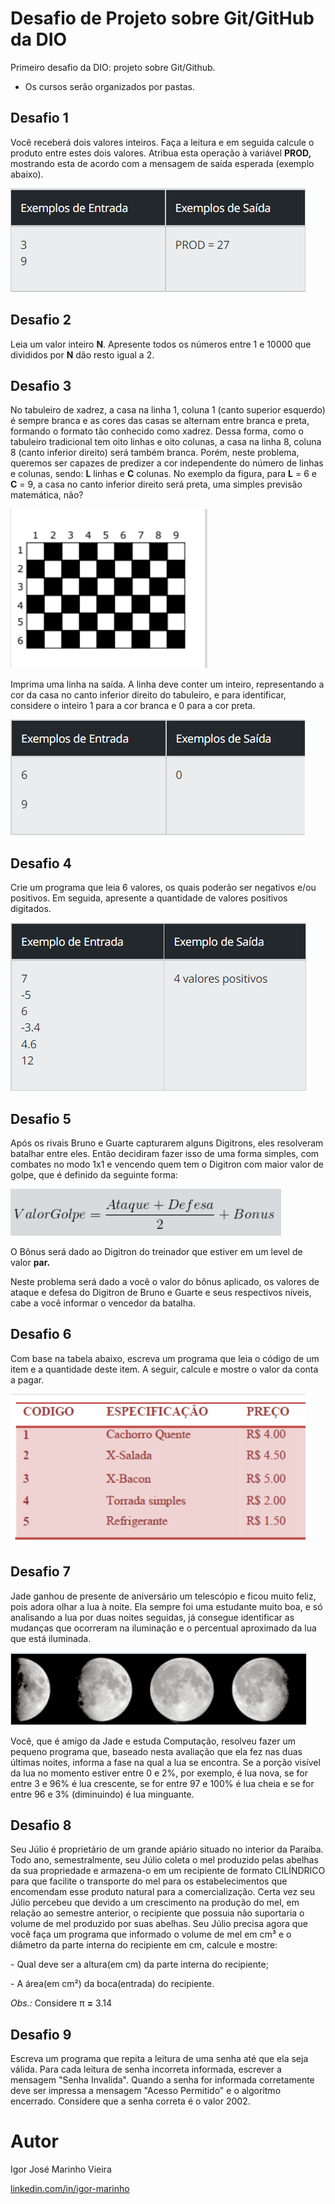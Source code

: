# Desafio de Projeto sobre Git/GitHub da DIO
Primeiro desafio da DIO: projeto sobre Git/Github.

- Os cursos serão organizados por pastas.

## Desafio 1

Você receberá dois valores inteiros. Faça a leitura e em seguida calcule o produto entre estes dois valores. Atribua esta operação à variável **PROD,** mostrando esta de acordo com a mensagem de saída esperada (exemplo abaixo).

![image-20220116191614877](https://github.com/IgorJMV/dio-desafio-github-primeiro-repositorio/blob/main/assets/desafio-1.png)

## Desafio 2

Leia um valor inteiro **N**. Apresente todos os números entre 1 e 10000 que divididos por **N** dão resto igual a 2.

## Desafio 3

No tabuleiro de xadrez, a casa na linha 1, coluna 1 (canto superior esquerdo) é sempre branca e as cores das casas se alternam entre branca e preta, formando o formato tão conhecido como xadrez. Dessa forma, como o tabuleiro tradicional tem oito linhas e oito colunas, a casa na linha 8, coluna 8 (canto inferior direito) será também branca. Porém, neste problema, queremos ser capazes de predizer a cor independente do número de linhas e colunas, sendo: **L** linhas e **C** colunas. No exemplo da figura, para **L** = 6 e **C** = 9, a casa no canto inferior direito será preta, uma simples previsão matemática, não?

![image-20220116193752851](https://github.com/IgorJMV/dio-desafio-github-primeiro-repositorio/blob/main/assets/desafio-2.png)

Imprima uma linha na saída. A linha deve conter um inteiro, representando a cor da casa no canto inferior direito do tabuleiro, e para identificar, considere o inteiro 1 para a cor branca e 0 para a cor preta.

![image-20220116193844565](https://github.com/IgorJMV/dio-desafio-github-primeiro-repositorio/blob/main/assets/desafio-3.png)

## Desafio 4

Crie um programa que leia 6 valores, os quais poderão ser negativos e/ou positivos. Em seguida, apresente a quantidade de valores positivos digitados.

![image-20220116193844565](https://github.com/IgorJMV/dio-desafio-github-primeiro-repositorio/blob/main/assets/desafio-4.png)

## Desafio 5

Após os rivais Bruno e Guarte capturarem alguns Digitrons, eles resolveram batalhar entre eles. Então decidiram fazer isso de uma forma simples, com combates no modo 1x1 e vencendo quem tem o Digitron com maior valor de golpe, que é definido da seguinte forma:

![image-20220116193844565](https://github.com/IgorJMV/dio-desafio-github-primeiro-repositorio/blob/main/assets/desafio-5.png)

O Bônus será dado ao Digitron do treinador que estiver em um level de valor **par.**

Neste problema será dado a você o valor do bônus aplicado, os valores de ataque e defesa do Digitron de Bruno e Guarte e seus respectivos níveis, cabe a você informar o vencedor da batalha.

## Desafio 6

Com base na tabela abaixo, escreva um programa que leia o código de um item e a quantidade deste item. A seguir, calcule e mostre o valor da conta a pagar.

![image-20220116193844565](https://github.com/IgorJMV/dio-desafio-github-primeiro-repositorio/blob/main/assets/desafio-6.png)

## Desafio 7

Jade ganhou de presente de aniversário um telescópio e ficou muito feliz, pois adora olhar a lua à noite. Ela sempre foi uma estudante muito boa, e só analisando a lua por duas noites seguidas, já consegue identificar as mudanças que ocorreram na iluminação e o percentual aproximado da lua que está iluminada.

![image-20220116193844565](https://github.com/IgorJMV/dio-desafio-github-primeiro-repositorio/blob/main/assets/desafio-7.png)

Você, que é amigo da Jade e estuda Computação, resolveu fazer um pequeno programa que, baseado nesta avaliação que ela fez nas duas últimas noites, informa a fase na qual a lua se encontra. Se a porção visível da lua no momento estiver entre 0 e 2%, por exemplo, é lua nova, se for entre 3 e 96% é lua crescente, se for entre 97 e 100% é lua cheia e se for entre 96 e 3% (diminuindo) é lua minguante.

## Desafio 8

Seu Júlio é proprietário de um grande apiário situado no interior da Paraíba. Todo ano, semestralmente, seu Júlio coleta o mel produzido pelas abelhas da sua propriedade e armazena-o em um recipiente de formato CILÍNDRICO para que facilite o transporte do mel para os estabelecimentos que encomendam esse produto natural para a comercialização.
Certa vez seu Júlio percebeu que devido a um crescimento na produção do mel, em relação ao semestre anterior, o recipiente que possuia não suportaria o volume de mel produzido por suas abelhas. Seu Júlio precisa agora que você faça um programa que informado o volume de mel em cm³ e o diâmetro da parte interna do recipiente em cm, calcule e mostre:

\- Qual deve ser a altura(em cm) da parte interna do recipiente;

\- A área(em cm²) da boca(entrada) do recipiente.

*Obs.:* Considere π **=** 3.14

## Desafio 9

Escreva um programa que repita a leitura de uma senha até que ela seja válida. Para cada leitura de senha incorreta informada, escrever a mensagem "Senha Invalida". Quando a senha for informada corretamente deve ser impressa a mensagem "Acesso Permitido" e o algoritmo encerrado. Considere que a senha correta é o valor 2002. 

# Autor

Igor José Marinho Vieira

[linkedin.com/in/igor-marinho](https://www.linkedin.com/in/igor-marinho)

